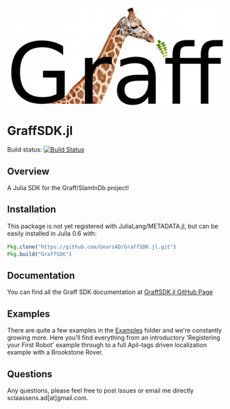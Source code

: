 ![GraffSDK Logo](graff_logo_white.png)

# GraffSDK.jl
Build status: [![Build Status](https://travis-ci.org/GearsAD/GraffSDK.jl.svg?branch=master)](https://travis-ci.org/GearsAD/GraffSDK.jl)

## Overview
A Julia SDK for the Graff/SlamInDb project!

## Installation
This package is not yet registered with JuliaLang/METADATA.jl, but can be easily installed in Julia 0.6 with:
```julia
Pkg.clone("https://github.com/GearsAD/GraffSDK.jl.git")
Pkg.build("GraffSDK")
```

## Documentation
You can find all the Graff SDK documentation at [GraffSDK.jl GitHub Page](https://gearsad.github.io/GraffSDK.jl/latest/)

## Examples
There are quite a few examples in the [Examples](examples) folder and we're constantly growing more. Here you'll find everything from an introductory 'Registering your First Robot' example through to a full Apil-tags driven localization example with a Brookstone Rover.  

## Questions
Any questions, please feel free to post Issues or email me directly sclaassens.ad[at]gmail.com.

